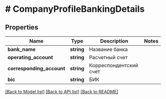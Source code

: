 # # CompanyProfileBankingDetails

## Properties

Name | Type | Description | Notes
------------ | ------------- | ------------- | -------------
**bank_name** | **string** | Название банка |
**operating_account** | **string** | Расчетный счет |
**corresponding_account** | **string** | Корреспондентский счет |
**bic** | **string** | БИК |

[[Back to Model list]](../../README.md#models) [[Back to API list]](../../README.md#endpoints) [[Back to README]](../../README.md)
